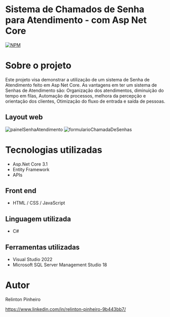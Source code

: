 # Sistema de Chamados de Senha para Atendimento - com Asp Net Core
[![NPM](https://img.shields.io/npm/l/react)](https://github.com/Relinton/AspNetCorePaginacaoDataTable/blob/main/LICENSE) 

# Sobre o projeto

Este projeto visa demonstrar a utilização de um sistema de Senha de Atendimento feito em Asp Net Core.
As vantagens em ter um sistema de Senhas de Atendimento são: Organização dos atendimentos, diminuição do tempo em filas, Automação de processos, melhora da percepção
e orientação dos clientes, Otimização do fluxo de entrada e saída de pessoas.


## Layout web
![painelSenhaAtendimento](https://user-images.githubusercontent.com/32855779/185970259-accbeed1-8f4f-4067-84b0-bbb38b365e45.PNG)
![formularioChamadaDeSenhas](https://user-images.githubusercontent.com/32855779/185970261-13fb90ab-7271-46ac-83db-eb641041b2c7.PNG)

# Tecnologias utilizadas
- Asp.Net Core 3.1
- Entity Framework
- APIs

## Front end
- HTML / CSS / JavaScript

## Linguagem utilizada
- C#

## Ferramentas utilizadas
- Visual Studio 2022
- Microsoft SQL Server Management Studio 18

# Autor
Relinton Pinheiro

https://www.linkedin.com/in/relinton-pinheiro-9b443bb7/
